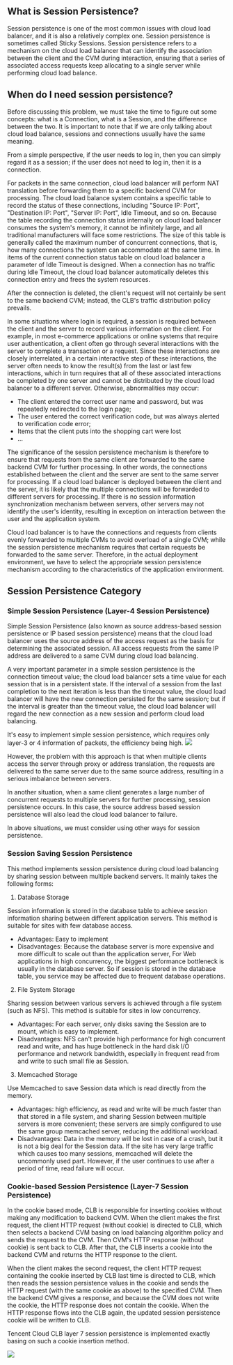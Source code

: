 ﻿## What is Session Persistence?

Session persistence is one of the most common issues with cloud load balancer, and it is also a relatively complex one.  Session persistence is sometimes called Sticky Sessions.  Session persistence refers to a mechanism on the cloud load balancer that can identify the association between the client and the CVM during interaction, ensuring that a series of associated access requests keep allocating to a single server while performing cloud load balance. 


## When do I need session persistence? 
Before discussing this problem, we must take the time to figure out some concepts: what is a Connection, what is a Session, and the difference between the two.  It is important to note that if we are only talking about cloud load balance, sessions and connections usually have the same meaning. 

From a simple perspective, if the user needs to log in, then you can simply regard it as a session; if the user does not need to log in, then it is a connection. 

For packets in the same connection, cloud load balancer will perform NAT translation before forwarding them to a specific backend CVM for processing.  The cloud load balance system contains a specific table to record the status of these connections, including "Source IP: Port", "Destination IP: Port", "Server IP: Port", Idle Timeout, and so on.  Because the table recording the connection status internally on cloud load balancer consumes the system's memory, it cannot be infinitely large, and all traditional manufacturers will face some restrictions.  The size of this table is generally called the maximum number of concurrent connections, that is, how many connections the system can accommodate at the same time.  In items of the current connection status table on cloud load balancer a parameter of Idle Timeout is designed.  When a connection has no traffic during Idle Timeout, the cloud load balancer automatically deletes this connection entry and frees the system resources. 

After the connection is deleted, the client's request will not certainly be sent to the same backend CVM; instead, the CLB's traffic distribution policy prevails. 

In some situations where login is required, a session is required between the client and the server to record various information on the client.  For example, in most e-commerce applications or online systems that require user authentication, a client often go through several interactions with the server to complete a transaction or a request.  Since these interactions are closely interrelated, in a certain interactive step of these interactions, the server often needs to know the result(s) from the last or last few interactions, which in turn requires that all of these associated interactions be completed by one server and cannot be distributed by the cloud load balancer to a different server.  Otherwise, abnormalities may occur: 

- The client entered the correct user name and password, but was repeatedly redirected to the login page; 
- The user entered the correct verification code, but was always alerted to verification code error; 
- Items that the client puts into the shopping cart were lost 
- ...

The significance of the session persistence mechanism is therefore to ensure that requests from the same client are forwarded to the same backend CVM for further processing.  In other words, the connections established between the client and the server are sent to the same server for processing.  If a cloud load balancer is deployed between the client and the server, it is likely that the multiple connections will be forwarded to different servers for processing.  If there is no session information synchronization mechanism between servers, other servers may not identify the user's identity, resulting in exception on interaction between the user and the application system. 

Cloud load balancer is to have the connections and requests from clients evenly forwarded to multiple CVMs to avoid overload of a single CVM; while the session persistence mechanism requires that certain requests be forwarded to the same server.  Therefore, in the actual deployment environment, we have to select the appropriate session persistence mechanism according to the characteristics of the application environment. 

## Session Persistence Category
### Simple Session Persistence (Layer-4 Session Persistence) 
Simple Session Persistence (also known as source address-based session persistence or IP based session persistence) means that the cloud load balancer uses the source address of the access request as the basis for determining the associated session.  All access requests from the same IP address are delivered to a same CVM during cloud load balancing. 

A very important parameter in a simple session persistence is the connection timeout value; the cloud load balancer sets a time value for each session that is in a persistent state.  If the interval of a session from the last completion to the next iteration is less than the timeout value, the cloud load balancer will have the new connection persisted for the same session; but if the interval is greater than the timeout value, the cloud load balancer will regard the new connection as a new session and perform cloud load balancing. 

It's easy to implement simple session persistence, which requires only layer-3 or 4 information of packets, the efficiency being high. 
![](//mccdn.qcloud.com/static/img/c9e0a755c805cbf864063d12101ca387/image.png) 

However, the problem with this approach is that when multiple clients access the server through proxy or address translation, the requests are delivered to the same server due to the same source address, resulting in a serious imbalance between servers. 

In another situation, when a same client generates a large number of concurrent requests to multiple servers for further processing, session persistence occurs.  In this case, the source address based session persistence will also lead the cloud load balancer to failure. 

In above situations, we must consider using other ways for session persistence. 

### Session Saving Session Persistence

This method implements session persistence during cloud load balancing by sharing session between multiple backend servers.  It mainly takes the following forms: 

1) Database Storage 

Session information is stored in the database table to achieve session information sharing between different application servers.  This method is suitable for sites with few database access. 

- Advantages: Easy to implement
- Disadvantages: Because the database server is more expensive and more difficult to scale out than the application server, For Web applications in high concurrency, the biggest performance bottleneck is usually in the database server.  So if session is stored in the database table, you service may be affected due to frequent database operations. 

2) File System Storage 

Sharing session between various servers is achieved through a file system (such as NFS).  This method is suitable for sites in low concurrency. 
- Advantages: For each server, only disks saving the Session are to mount, which is easy to implement. 
- Disadvantages: NFS can't provide high performance for high concurrent read and write, and has huge bottleneck in the hard disk I/O performance and network bandwidth, especially in frequent read from and write to such small file as Session. 

3) Memcached Storage 

Use Memcached to save Session data which is read directly from the memory. 
- Advantages: high efficiency, as read and write will be much faster than that stored in a file system, and sharing Session between multiple servers is more convenient; these servers are simply configured to use the same group memcached server, reducing the additional workload. 
- Disadvantages: Data in the memory will be lost in case of a crash, but it is not a big deal for the Session data.  If the site has very large traffic which causes too many sessions, memcached will delete the uncommonly used part. However, if the user continues to use after a period of time, read failure will occur. 

### Cookie-based Session Persistence (Layer-7 Session Persistence) 

In the cookie based mode, CLB is responsible for inserting cookies without making any modification to backend CVM.  When the client makes the first request, the client HTTP request (without cookie) is directed to CLB, which then selects a backend CVM basing on load balancing algorithm policy and sends the request to the CVM. Then CVM's HTTP response (without cookie) is sent back to CLB.  After that, the CLB inserts a cookie into the backend CVM and returns the HTTP response to the client. 

When the client makes the second request, the client HTTP request containing the cookie inserted by CLB last time is directed to CLB, which then reads the session persistence values in the cookie and sends the HTTP request (with the same cookie as above) to the specified CVM. Then the backend CVM gives a response, and because the CVM does not write the cookie, the HTTP response does not contain the cookie. When the HTTP response flows into the CLB again, the updated session persistence cookie will be written to CLB. 

Tencent Cloud CLB layer 7 session persistence is implemented exactly basing on such a cookie insertion method. 

![](//mccdn.qcloud.com/static/img/ce7f9a6157fe9492469d1d8fb253736d/image.jpg)
